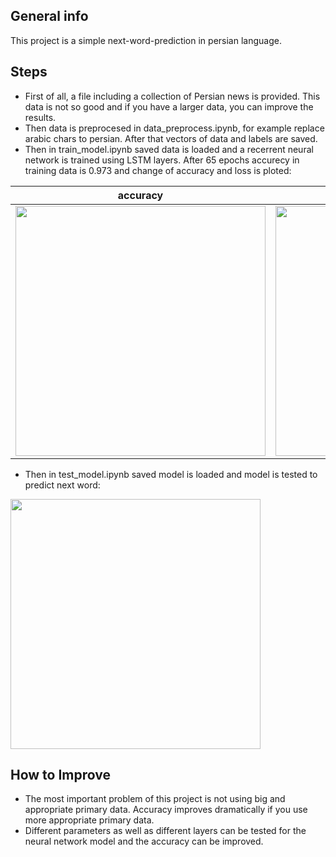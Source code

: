 
## General info
This project is a simple next-word-prediction in persian language.

## Steps
* First of all, a file including a collection of Persian news is provided. This data is not so good and if you have a larger data, you can improve the results.
* Then data is preprocesed in data_preprocess.ipynb, for example replace arabic chars to persian. After that vectors of data and labels are saved.
* Then in train_model.ipynb saved data is loaded and a recerrent neural network is trained using LSTM layers.
  After 65 epochs accurecy in training data is 0.973 and change of accuracy and loss is ploted:
  
| accuracy      | loss      |
|------------|-------------|
| <img src="https://github.com/majidAdibian77/Next-word-prediction/blob/master/results/accurecy.png" width="400"> | <img src="https://github.com/majidAdibian77/Next-word-prediction/blob/master/results/loss.png" width="400"> |

* Then in test_model.ipynb saved model is loaded and model is tested to predict next word:

<img src="https://github.com/majidAdibian77/Next-word-prediction/blob/master/results/test_result.JPG" width="400">

## How to Improve
* The most important problem of this project is not using big and appropriate primary data. Accuracy improves dramatically if you use more appropriate primary data.
* Different parameters as well as different layers can be tested for the neural network model and the accuracy can be improved.
